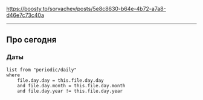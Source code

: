 
https://boosty.to/sorvachev/posts/5e8c8630-b64e-4b72-a7a8-d46e7c73c40a

---

## Про сегодня

### Даты

```dataview
list from "periodic/daily"
where
	file.day.day = this.file.day.day
	and file.day.month = this.file.day.month
	and file.day.year != this.file.day.year
```
